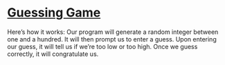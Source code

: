 # [Guessing Game](https://doc.rust-lang.org/1.2.0/book/guessing-game.html)

Here’s how it works: Our program will generate a random integer between one and a hundred. It will then prompt us to enter a guess. Upon entering our guess, it will tell us if we’re too low or too high. Once we guess correctly, it will congratulate us.
